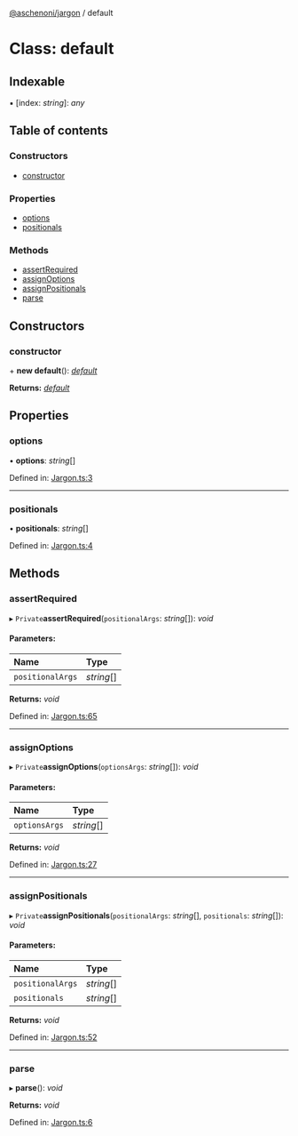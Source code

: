 [@aschenoni/jargon](../README.md) / default

# Class: default

## Indexable

▪ [index: *string*]: *any*

## Table of contents

### Constructors

- [constructor](default.md#constructor)

### Properties

- [options](default.md#options)
- [positionals](default.md#positionals)

### Methods

- [assertRequired](default.md#assertrequired)
- [assignOptions](default.md#assignoptions)
- [assignPositionals](default.md#assignpositionals)
- [parse](default.md#parse)

## Constructors

### constructor

\+ **new default**(): [*default*](default.md)

**Returns:** [*default*](default.md)

## Properties

### options

• **options**: *string*[]

Defined in: [Jargon.ts:3](https://github.com/aschenoni/jargon/blob/814b89d/src/Jargon.ts#L3)

___

### positionals

• **positionals**: *string*[]

Defined in: [Jargon.ts:4](https://github.com/aschenoni/jargon/blob/814b89d/src/Jargon.ts#L4)

## Methods

### assertRequired

▸ `Private`**assertRequired**(`positionalArgs`: *string*[]): *void*

#### Parameters:

Name | Type |
:------ | :------ |
`positionalArgs` | *string*[] |

**Returns:** *void*

Defined in: [Jargon.ts:65](https://github.com/aschenoni/jargon/blob/814b89d/src/Jargon.ts#L65)

___

### assignOptions

▸ `Private`**assignOptions**(`optionsArgs`: *string*[]): *void*

#### Parameters:

Name | Type |
:------ | :------ |
`optionsArgs` | *string*[] |

**Returns:** *void*

Defined in: [Jargon.ts:27](https://github.com/aschenoni/jargon/blob/814b89d/src/Jargon.ts#L27)

___

### assignPositionals

▸ `Private`**assignPositionals**(`positionalArgs`: *string*[], `positionals`: *string*[]): *void*

#### Parameters:

Name | Type |
:------ | :------ |
`positionalArgs` | *string*[] |
`positionals` | *string*[] |

**Returns:** *void*

Defined in: [Jargon.ts:52](https://github.com/aschenoni/jargon/blob/814b89d/src/Jargon.ts#L52)

___

### parse

▸ **parse**(): *void*

**Returns:** *void*

Defined in: [Jargon.ts:6](https://github.com/aschenoni/jargon/blob/814b89d/src/Jargon.ts#L6)
